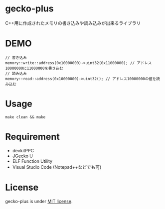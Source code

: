 # gecko-plus

C++用に作成されたメモリの書き込みや読み込みが出来るライブラリ

# DEMO

```
// 書き込み
memory::write::address(0x10000000)->uint32(0x11000000); // アドレス10000000に11000000を書き込む
// 読み込み
memory::read::address(0x10000000)->uint32(); // アドレス10000000の値を読み込む
```

# Usage

```
make clean && make
```

# Requirement

* devkitPPC
* JGecko U
* ELF Function Utility
* Visual Studio Code (Notepad++などでも可)

# License

gecko-plus is under [MIT license](https://en.wikipedia.org/wiki/MIT_License).
